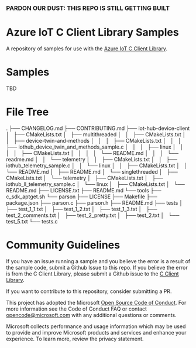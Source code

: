 ### PARDON OUR DUST: THIS REPO IS STILL GETTING BUILT
# Azure IoT C Client Library Samples

A repository of samples for use with the [Azure IoT C Client Library](https://github.com/Azure/azure-iot-sdk-c).

# Samples 

TBD

# File Tree

.
├── CHANGELOG.md
├── CONTRIBUTING.md
├── iot-hub-device-client
│   ├── CMakeLists.txt
│   ├── multithreaded
│   │   ├── CMakeLists.txt
│   │   ├── device-twin-and-methods
│   │   │   ├── CMakeLists.txt
│   │   │   ├── iothub_device_twin_and_methods_sample.c
│   │   │   ├── linux
│   │   │   │   ├── CMakeLists.txt
│   │   │   │   └── README.md
│   │   │   └── readme.md
│   │   └── telemetry
│   │       ├── CMakeLists.txt
│   │       ├── iothub_telemetry_sample.c
│   │       └── linux
│   │           ├── CMakeLists.txt
│   │           └── README.md
│   ├── README.md
│   └── singlethreaded
│       ├── CMakeLists.txt
│       └── telemetry
│           ├── CMakeLists.txt
│           ├── iothub_ll_telemetry_sample.c
│           └── linux
│               ├── CMakeLists.txt
│               └── README.md
├── LICENSE.txt
├── README.md
└── tools
    ├── c_sdk_aptget.sh
    └── parson
        ├── LICENSE
        ├── Makefile
        ├── package.json
        ├── parson.c
        ├── parson.h
        ├── README.md
        ├── tests
        │   ├── test_1_1.txt
        │   ├── test_1_2.txt
        │   ├── test_1_3.txt
        │   ├── test_2_comments.txt
        │   ├── test_2_pretty.txt
        │   ├── test_2.txt
        │   └── test_5.txt
        └── tests.c



# Community Guidelines

If you have an issue running a sample and you believe the error is a result of the sample code, submit a Github Issue to this repo. If you believe the error is from the C Client Library, please submit a Github issue to the [C Client Library](https://github.com/Azure/azure-iot-sdk-c/issues/new/choose).

If you want to contribute to this repository, consider submitting a PR.

This project has adopted the Microsoft [Open Source Code of Conduct](https://opensource.microsoft.com/codeofconduct). For more information see the Code of Conduct FAQ or contact opencode@microsoft.com with any additional questions or comments.

Microsoft collects performance and usage information which may be used to provide and improve Microsoft products and services and enhance your experience. To learn more, review the privacy statement.

